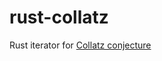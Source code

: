 # rust-collatz
Rust iterator for [Collatz conjecture](http://en.wikipedia.org/wiki/Collatz_conjecture)

